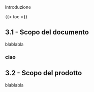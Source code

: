 Introduzione

{{< toc >}}

## 3.1 - Scopo del documento

blablabla

### ciao

## 3.2 - Scopo del prodotto

blablabla


